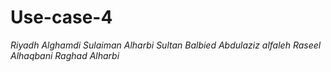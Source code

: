 # Use-case-4


_Riyadh Alghamdi_
_Sulaiman Alharbi_
_Sultan Balbied_
_Abdulaziz alfaleh_
_Raseel Alhaqbani_
_Raghad Alharbi_
